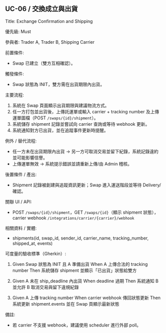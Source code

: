 ## UC-06 / 交換成立與出貨
Title: Exchange Confirmation and Shipping

優先級: Must

參與者: Trader A, Trader B, Shipping Carrier

前置條件:
- Swap 已建立（雙方互相確認）。

觸發條件:
- Swap 狀態為 INIT，雙方需在出貨期限內出貨。

主要流程:
1. 系統在 Swap 頁面顯示出貨期限與建議物流方式。
2. 任一方打包並出貨後，上傳託運單或輸入 carrier + tracking number 及上傳運單圖檔（POST `/swaps/{id}/shipment`）。
3. 系統儲存 shipment 記錄並嘗試向 carrier 查詢或等待 webhook 更新。
4. 系統通知對方已出貨，並在追蹤事件更新時提醒。

例外 / 替代流程:
- 任一方未在出貨期限內出貨 → 另一方可取消交易並留下紀錄，系統記錄違約並可能影響信譽。
- 上傳運單無效 → 系統提示錯誤並請重新上傳/由 Admin 稽核。

後置條件 / 產出:
- Shipment 記錄被創建與追蹤資訊更新；Swap 進入運送階段並等待 Delivery/確認。

關聯 UI / API:
- POST `/swaps/{id}/shipment`，GET `/swaps/{id}`（顯示 shipment 狀態），carrier webhook `/integrations/carrier/{carrier}/webhook`

相關資料 / 實體:
- shipments(id, swap_id, sender_id, carrier_name, tracking_number, shipped_at, events)

可度量的驗收標準（Gherkin）:
1. Given Swap 狀態為 INIT 且 A 準備出貨
   When A 上傳合法的 tracking number
   Then 系統儲存 shipment 並顯示「已出貨」狀態給雙方

2. Given A 未在 ship_deadline 內出貨
   When deadline 過期
   Then 系統通知 B 並允許 B 取消交易與留下違規紀錄

3. Given A 上傳 tracking number
   When carrier webhook 傳回狀態更新
   Then 系統更新 shipment.events 並在 Swap 頁顯示最新狀態

備註:
- 若 carrier 不支援 webhook，建議使用 scheduler 進行外部 poll。
